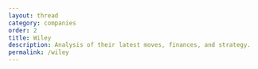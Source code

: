 ```yaml
---
layout: thread
category: companies
order: 2
title: Wiley
description: Analysis of their latest moves, finances, and strategy.
permalink: /wiley
---
```

